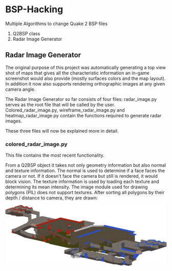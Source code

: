 # BSP-Hacking
Multiple Algorithms to change Quake 2 BSP files

1. Q2BSP class
2. Radar Image Generator

## Radar Image Generator
The original purpose of this project was automatically generating a top view shot of maps that gives all
the characteristic information an in-game screenshot would also provide (mostly surfaces colors and the
map layout). In addition it now also supports rendering orthographic images at any given camera angle.

The Radar Image Generator so far consists of four files: radar_image.py serves as the root file that will be called by
the user. Colored_radar_image.py, wireframe_radar_image.py and heatmap_radar_image.py contain the functions required 
to generate radar images. 
 
These three files will now be explained more in detail.
 
 ### colored_radar_image.py
 This file contains the most recent functionality.
 
 From a Q2BSP object it takes not only geometry information but also normal and texture information.
 The normal is used to determine if a face faces the camera or not. If it doesn't face the camera but
 still is rendered, it would block vision. The texture information is used by loading each texture and
 determining its mean intensity. The image module used for drawing polygons (PIL) does not support textures.
 After sorting all polygons by their depth / distance to camera, they are drawn:
 
 ![Image of colored 3D view](https://github.com/lennart-g/BSP-Hacking/blob/radar_image/imgs/pp1_3d.png)